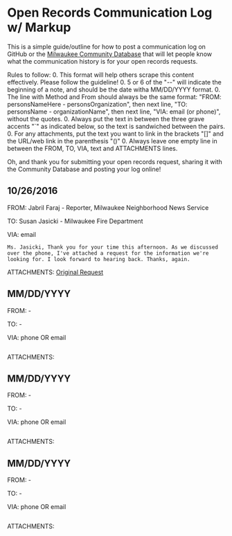 Open Records Communication Log w/ Markup
=============

This is a simple guide/outline for how to post a communication log on GitHub or the [Milwaukee Community Database](http://mkecommunitydata.com) that will let people know what the communication history is for your open records requests.

Rules to follow:
0. This format will help others scrape this content effectively. Please follow the guideline!
0. 5 or 6 of the "--" will indicate the beginning of a note, and should be the date witha MM/DD/YYYY format.
0. The line with Method and From should always be the same format: "FROM: personsNameHere - personsOrganization", then next line, "TO: personsName - organizationName", then next line, "VIA: email (or phone)", without the quotes.
0. Always put the text in between the three grave accents "`" as indicated below, so the text is sandwiched between the pairs.
0. For any attachments, put the text you want to link in the brackets "[]" and the URL/web link in the parenthesis "()"
0. Always leave one empty line in between the FROM, TO, VIA, text and ATTACHMENTS lines.

Oh, and thank you for submitting your open records request, sharing it with the Community Database and posting your log online! 

10/26/2016
------
FROM: Jabril Faraj - Reporter, Milwaukee Neighborhood News Service

TO: Susan Jasicki - Milwaukee Fire Department 

VIA: email

```
Ms. Jasicki, Thank you for your time this afternoon. As we discussed over the phone, I've attached a request for the information we're looking for. I look forward to hearing back. Thanks, again.
```

ATTACHMENTS: [Original Request](https://drive.google.com/file/d/0B2qru3lnKLbCMGZpaFMzNHFBOXc/view?usp=sharing)

MM/DD/YYYY
------
FROM: - 

TO: - 

VIA: phone OR email

```

```

ATTACHMENTS: []()

MM/DD/YYYY
------
FROM: - 

TO: - 

VIA: phone OR email

```

```

ATTACHMENTS: []()

MM/DD/YYYY
------
FROM: - 

TO: - 

VIA: phone OR email

```

```

ATTACHMENTS: []()
